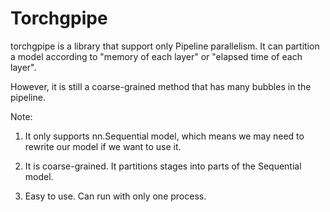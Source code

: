 # Torchgpipe

torchgpipe is a library that support only Pipeline parallelism.
It can partition a model according to "memory of each layer" or 
"elapsed time of each layer". 

However, it is still a coarse-grained method that has many bubbles in 
the pipeline.

Note:
1. It only supports nn.Sequential model, which means we may need to rewrite
 our model if we want to use it.
   
2. It is coarse-grained. It partitions stages into parts of the Sequential model.

3. Easy to use. Can run with only one process.